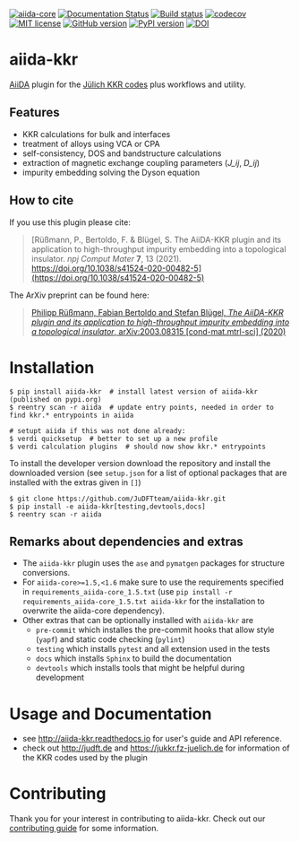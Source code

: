 [![aiida-core](https://img.shields.io/badge/AiiDA->=v2.0.0,<3.0.0-1f425f.svg?logo=data%3Aimage%2Fpng%3Bbase64%2CiVBORw0KGgoAAAANSUhEUgAAACMAAAAhCAYAAABTERJSAAAABHNCSVQICAgIfAhkiAAAAAlwSFlzAAAFhgAABYYBG6Yz4AAAABl0RVh0U29mdHdhcmUAd3d3Lmlua3NjYXBlLm9yZ5vuPBoAAAUbSURBVFiFzZhrbFRVEMd%2Fc%2B5uu6UUbIFC%2FUAUVEQCLbQJBIiBDyiImJiIhmohYNCkqJAQxASLF8tDgYRHBLXRhIcKNtFEhVDgAxBJqgmVh4JEKg3EIn2QYqBlt917xg%2BFss%2ByaDHOtzsz5z%2B%2FuZl7ztmF%2F5HJvxVQN6cPYX8%2FPLnOmsvNAvqfwuib%2FbNIk9cQeQnLcKRL5xLIV%2Fic9eJeunjPYbRs4FjQSpTB3aS1IpRKeeOOewajy%2FKKEO8Q0DuVdKy8IqsbPulxGHUfCBBu%2BwUYGuFuBTK7wQnht6PEbf4tlRomVRjCbXNjQEB0AyrFQOL5ENIJm7dTLZE6DPJCnEtFZVXDLny%2B4Sjv0PmmYu1ZdUek9RiMgoDmJ8V0L7XJqsZ3UW8YsBOwEeHeeFce7jEYXBy0m9m4BbXqSj2%2Bxnkg26MCVrN6DEZcwggtd8pTFx%2Fh3B9B50YLaFOPwXQKUt0tBLegtSomfBlfY13PwijbEnhztGzgJsK5h9W9qeWwBqjvyhB2iBs1Qz0AU974DciRGO8CVN8AJhAeMAdA3KbrKEtvxhsI%2B9emWiJlGBEU680Cfk%2BSsVqXZvcFYGXjF8ABVJ%2BTNfVXehyms1zzn1gmIOxLEB6E31%2FWBe5rnCarmo7elf7dJEeaLh80GasliI5F6Q9cAz1GY1OJVNDxTzQTw7iY%2FHEZRQY7xqJ9RU2LFe%2FYqakdP911ha0XhjjiTVAkDwgatWfCGeYocx8M3glG8g8EXhSrLrHnEFJ5Ymow%2FkhIYv6ttYUW1iFmEqqxdVoUs9FmsDYSqmtmJh3Cl1%2BVtl2s7owDUdocR5bceiyoSivGTT5vzpbzL1uoBpmcAAQgW7ArnKD9ng9rc%2BNgrobSNwpSkkhcRN%2BvmXLjIsDovYHHEfmsYFygPAnIDEQrQPzJYCOaLHLUfIt7Oq0LJn9fxkSgNCb1qEIQ5UKgT%2Fs6gJmVOOroJhQBXVqw118QtWLdyUxEP45sUpSzqP7RDdFYMyB9UReMiF1MzPwoUqHt8hjGFFeP5wZAbZ%2F0%2BcAtAAcji6LeSq%2FMYiAvSsdw3GtrfVSVFUBbIhwRWYR7yOcr%2FBi%2FB1MSJZ16JlgH1AGM3EO2QnmMyrSbTSiACgFBv4yCUapZkt9qwWVL7aeOyHvArJjm8%2Fz9BhdI4XcZgz2%2FvRALosjsk1ODOyMcJn9%2FYI6IrkS5vxMGdUwou2YKfyVqJpn5t9aNs3gbQMbdbkxnGdsr4bTHm2AxWo9yNZK4PXR3uzhAh%2BM0AZejnCrGdy0UvJxl0oMKgWSLR%2B1LH2aE9ViejiFs%2BXn6bTjng3MlIhJ1I1TkuLdg6OcAbD7Xx%2Bc3y9TrWAiSHqVkbZ2v9ilCo6s4AjwZCzFyD9mOL305nV9aonvsQeT2L0gVk4OwOJqXXVRW7naaxswDKVdlYLyMXAnntteYmws2xcVVZzq%2BtHPAooQggmJkc6TLSusOiL4RKgwzzYU1iFQgiUBA1H7E8yPau%2BZl9P7AblVNebtHqTgxLfRqrNvZWjsHZFuqMqKcDWdlFjF7UGvX8Jn24DyEAykJwNcdg0OvJ4p5pQ9tV6SMlP4A0PNh8aYze1ArROyUNTNouy8tNF3Rt0CSXb6bRFl4%2FIfQzNMjaE9WwpYOWQnOdEF%2BTdJNO0iFh7%2BI0kfORzQZb6P2kymS9oTxzBiM9rUqLWr1WE5G6ODhycQd%2FUnNVeMbcH68hYkGycNoUNWc8fxaxfwhDbHpfwM5oeTY7rUX8QAAAABJRU5ErkJggg%3D%3D)](https://www.aiida.net/)
[![Documentation Status](https://readthedocs.org/projects/aiida-kkr/badge/?version=latest)](https://aiida-kkr.readthedocs.io/en/latest/?badge=latest)
[![Build status](https://github.com/JuDFTteam/aiida-kkr/actions/workflows/ci.yml/badge.svg)](https://github.com/JuDFTteam/aiida-kkr/actions)
[![codecov](https://codecov.io/gh/JuDFTteam/aiida-kkr/branch/develop/graph/badge.svg)](https://codecov.io/gh/JuDFTteam/aiida-kkr)
[![MIT license](http://img.shields.io/badge/license-MIT-brightgreen.svg)](http://opensource.org/licenses/MIT)
[![GitHub version](https://badge.fury.io/gh/JuDFTteam%2Faiida-kkr.svg)](https://badge.fury.io/gh/JuDFTteam%2Faiida-kkr)
[![PyPI version](https://badge.fury.io/py/aiida-kkr.svg)](https://badge.fury.io/py/aiida-kkr)
[![DOI](https://zenodo.org/badge/DOI/10.5281/zenodo.3628250.svg)](https://doi.org/10.5281/zenodo.3628250)



# aiida-kkr

[AiiDA](https://aiida.net) plugin for the [Jülich KKR codes](https://jukkr.fz-juelich.de) plus workflows and utility.

## Features

* KKR calculations for bulk and interfaces
* treatment of alloys using VCA or CPA
* self-consistency, DOS and bandstructure calculations
* extraction of magnetic exchange coupling parameters (*J_ij*, *D_ij*)
* impurity embedding solving the Dyson equation


## How to cite

If you use this plugin please cite:
> [Rüßmann, P., Bertoldo, F. & Blügel, S. The AiiDA-KKR plugin and its application to high-throughput impurity embedding into a topological insulator. *npj Comput Mater* **7**, 13 (2021). https://doi.org/10.1038/s41524-020-00482-5](https://doi.org/10.1038/s41524-020-00482-5)

The ArXiv preprint can be found here:
> [Philipp Rüßmann, Fabian Bertoldo and Stefan Blügel, *The AiiDA-KKR plugin and its application to high-throughput impurity embedding into a topological insulator*, arXiv:2003.08315 [cond-mat.mtrl-sci] (2020)](https://arxiv.org/abs/2003.08315)


# Installation

```shell
$ pip install aiida-kkr  # install latest version of aiida-kkr (published on pypi.org)
$ reentry scan -r aiida  # update entry points, needed in order to find kkr.* entrypoints in aiida

# setupt aiida if this was not done already:
$ verdi quicksetup  # better to set up a new profile
$ verdi calculation plugins  # should now show kkr.* entrypoints
```

To install the developer version download the repository and install the downloaded version (see `setup.json` for a list of optional packages that are installed with the extras given in `[]`)

```shell
$ git clone https://github.com/JuDFTteam/aiida-kkr.git
$ pip install -e aiida-kkr[testing,devtools,docs]
$ reentry scan -r aiida
```

## Remarks about dependencies and extras

- The `aiida-kkr` plugin uses the `ase` and `pymatgen` packages for structure conversions.
- For `aiida-core>=1.5,<1.6` make sure to use the requirements specified in `requirements_aiida-core_1.5.txt` (use `pip install -r requirements_aiida-core_1.5.txt aiida-kkr` for the installation to overwrite the aiida-core dependency).
- Other extras that can be optionally installed with `aiida-kkr` are
  * `pre-commit` which installes the pre-commit hooks that allow style (`yapf`) and static code checking (`pylint`)
  * `testing` which installs `pytest` and all extension used in the tests
  * `docs` which installs `Sphinx` to build the documentation
  * `devtools` which installs tools that might be helpful during development


# Usage and Documentation

* see http://aiida-kkr.readthedocs.io for user's guide and API reference.
* check out http://judft.de and https://jukkr.fz-juelich.de for information of the KKR codes used by the plugin

# Contributing

Thank you for your interest in contributing to aiida-kkr.
Check out our [contributing guide](CONTRIBUTING.md) for some information.

